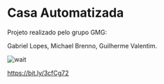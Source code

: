 # Casa Automatizada

Projeto realizado pelo grupo GMG:

Gabriel Lopes, 
Michael Brenno, 
Guilherme Valentim.





![wait](https://user-images.githubusercontent.com/49558226/120695145-6dfc2b00-c481-11eb-91bc-0af60b052ef4.gif)


https://bit.ly/3cfCg72
